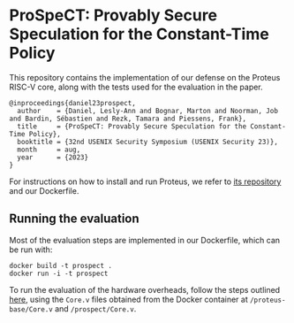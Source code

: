 # ProSpeCT: Provably Secure Speculation for the Constant-Time Policy

This repository contains the implementation of our defense on the Proteus RISC-V core, along with the tests used for the evaluation in the paper.

```
@inproceedings{daniel23prospect,
  author    = {Daniel, Lesly-Ann and Bognar, Marton and Noorman, Job and Bardin, Sébastien and Rezk, Tamara and Piessens, Frank},
  title     = {ProSpeCT: Provably Secure Speculation for the Constant-Time Policy},
  booktitle = {32nd USENIX Security Symposium (USENIX Security 23)},
  month     = aug,
  year      = {2023}
}
```

For instructions on how to install and run Proteus, we refer to [its repository](https://github.com/proteus-core/proteus) and our Dockerfile.

## Running the evaluation

Most of the evaluation steps are implemented in our Dockerfile, which can be run with:

```shell
docker build -t prospect .
docker run -i -t prospect
```

To run the evaluation of the hardware overheads, follow the steps outlined [here](https://github.com/proteus-core/proteus#synthesis), using the `Core.v` files obtained from the Docker container at `/proteus-base/Core.v` and `/prospect/Core.v`.
